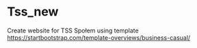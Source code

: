 # Tss_new

Create website for TSS Społem using template https://startbootstrap.com/template-overviews/business-casual/
